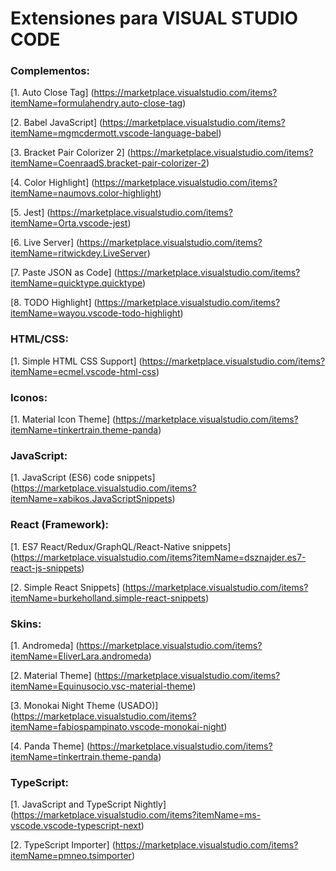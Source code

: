# Extensiones para VISUAL STUDIO CODE

### Complementos:
[1. Auto Close Tag]
(https://marketplace.visualstudio.com/items?itemName=formulahendry.auto-close-tag)

[2. Babel JavaScript]
(https://marketplace.visualstudio.com/items?itemName=mgmcdermott.vscode-language-babel)

[3. Bracket Pair Colorizer 2]
(https://marketplace.visualstudio.com/items?itemName=CoenraadS.bracket-pair-colorizer-2)

[4. Color Highlight]
(https://marketplace.visualstudio.com/items?itemName=naumovs.color-highlight)

[5. Jest]
(https://marketplace.visualstudio.com/items?itemName=Orta.vscode-jest)

[6. Live Server]
(https://marketplace.visualstudio.com/items?itemName=ritwickdey.LiveServer)

[7. Paste JSON as Code]
(https://marketplace.visualstudio.com/items?itemName=quicktype.quicktype)

[8. TODO Highlight]
(https://marketplace.visualstudio.com/items?itemName=wayou.vscode-todo-highlight)

### HTML/CSS:
[1. Simple HTML CSS Support]
(https://marketplace.visualstudio.com/items?itemName=ecmel.vscode-html-css)

### Iconos:
[1. Material Icon Theme]
(https://marketplace.visualstudio.com/items?itemName=tinkertrain.theme-panda)

### JavaScript:
[1. JavaScript (ES6) code snippets]
(https://marketplace.visualstudio.com/items?itemName=xabikos.JavaScriptSnippets)

### React (Framework):
[1. ES7 React/Redux/GraphQL/React-Native snippets]
(https://marketplace.visualstudio.com/items?itemName=dsznajder.es7-react-js-snippets)

[2. Simple React Snippets]
(https://marketplace.visualstudio.com/items?itemName=burkeholland.simple-react-snippets)

### Skins:
[1. Andromeda]
(https://marketplace.visualstudio.com/items?itemName=EliverLara.andromeda)

[2. Material Theme]
(https://marketplace.visualstudio.com/items?itemName=Equinusocio.vsc-material-theme)

[3. Monokai Night Theme (USADO)]
(https://marketplace.visualstudio.com/items?itemName=fabiospampinato.vscode-monokai-night)

[4. Panda Theme]
(https://marketplace.visualstudio.com/items?itemName=tinkertrain.theme-panda)

### TypeScript:
[1. JavaScript and TypeScript Nightly]
(https://marketplace.visualstudio.com/items?itemName=ms-vscode.vscode-typescript-next)

[2. TypeScript Importer]
(https://marketplace.visualstudio.com/items?itemName=pmneo.tsimporter)

